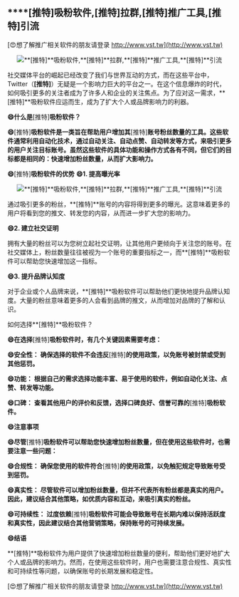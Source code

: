## ****[推特]**吸粉软件,**[推特]**拉群,**[推特]**推广工具,**[推特]**引流**

[😍想了解推广相关软件的朋友请登录 http://www.vst.tw](http://www.vst.tw)

 <center><img src="https://vst.tw/MP4/tuiguang/png/2.png" alt="**[推特]**吸粉软件,**[推特]**拉群,**[推特]**推广工具,**[推特]**引流"></center>

社交媒体平台的崛起已经改变了我们与世界互动的方式，而在这些平台中，Twitter（**[推特]**）无疑是一个影响力巨大的平台之一。在这个信息爆炸的时代，如何吸引更多的关注者成为了许多人和企业的关注焦点。为了应对这一需求，**[推特]**吸粉软件应运而生，成为了扩大个人或品牌影响力的利器。

**😄什么是**[推特]**吸粉软件？**

**😄**[推特]**吸粉软件是一类旨在帮助用户增加其**[推特]**账号粉丝数量的工具。这些软件通常利用自动化技术，通过自动关注、自动点赞、自动转发等方式，来吸引更多的用户关注目标账号。虽然这些软件的具体功能和操作方式各有不同，但它们的目标都是相同的：快速增加粉丝数量，从而扩大影响力。**

**😄**[推特]**吸粉软件的优势**
**😄1. 提高曝光率**

 <center><img src="https://vst.tw/MP4/tuiguang/png/2.png" alt="**[推特]**吸粉软件,**[推特]**拉群,**[推特]**推广工具,**[推特]**引流"></center>

通过吸引更多的粉丝，**[推特]**账号的内容将得到更多的曝光。这意味着更多的用户将看到您的推文、转发您的内容，从而进一步扩大您的影响力。

**😄2. 建立社交证明**

拥有大量的粉丝可以为您树立起社交证明，让其他用户更倾向于关注您的账号。在社交媒体上，粉丝数量往往被视为一个账号的重要指标之一，而**[推特]**吸粉软件可以帮助您快速增加这一指标。

**😄3. 提升品牌认知度**

对于企业或个人品牌来说，**[推特]**吸粉软件可以帮助他们更快地提升品牌认知度。大量的粉丝意味着更多的人会看到品牌的推文，从而增加对品牌的了解和认识。

如何选择**[推特]**吸粉软件？

**😄在选择**[推特]**吸粉软件时，有几个关键因素需要考虑：**

**😄安全性： 确保选择的软件不会违反**[推特]**的使用政策，以免账号被封禁或受到其他惩罚。**

**😄功能： 根据自己的需求选择功能丰富、易于使用的软件，例如自动化关注、点赞、转发等功能。**

**😄口碑： 查看其他用户的评价和反馈，选择口碑良好、信誉可靠的**[推特]**吸粉软件。**

**😄注意事项**

**😄尽管**[推特]**吸粉软件可以帮助您快速增加粉丝数量，但在使用这些软件时，也需要注意一些问题：**

**😄合规性： 确保您使用的软件符合**[推特]**的使用政策，以免触犯规定导致账号受到惩罚。**

**😄真实性： 尽管软件可以增加粉丝数量，但并不代表所有粉丝都是真实的用户。因此，建议结合其他策略，如优质内容和互动，来吸引真实的粉丝。**

**😄可持续性： 过度依赖**[推特]**吸粉软件可能会导致账号在长期内难以保持活跃度和真实性，因此建议结合其他营销策略，保持账号的可持续发展。**

**😄结语**

**[推特]**吸粉软件为用户提供了快速增加粉丝数量的便利，帮助他们更好地扩大个人或品牌的影响力。然而，在使用这些软件时，用户也需要注意合规性、真实性和可持续性等问题，以确保账号的长期发展和稳定性。

[😍想了解推广相关软件的朋友请登录 http://www.vst.tw](http://www.vst.tw)



